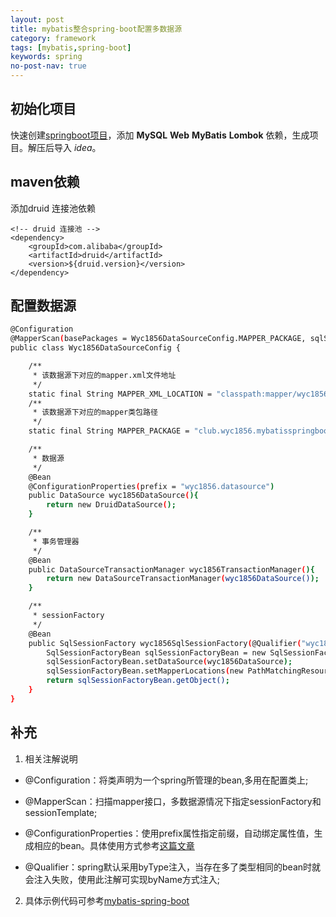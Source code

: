 ```yaml
---
layout: post
title: mybatis整合spring-boot配置多数据源
category: framework
tags: [mybatis,spring-boot]
keywords: spring
no-post-nav: true
---
```


## 初始化项目

快速创建[springboot项目](https://start.spring.io/)，添加 __MySQL__ __Web__ __MyBatis__ __Lombok__ 依赖，生成项目。解压后导入 _idea_。

## maven依赖

添加druid 连接池依赖

	<!-- druid 连接池 -->
	<dependency>
		<groupId>com.alibaba</groupId>
		<artifactId>druid</artifactId>
		<version>${druid.version}</version>
	</dependency>

## 配置数据源

```sh
@Configuration
@MapperScan(basePackages = Wyc1856DataSourceConfig.MAPPER_PACKAGE, sqlSessionFactoryRef = "wyc1856SqlSessionFactory")
public class Wyc1856DataSourceConfig {

    /**
     * 该数据源下对应的mapper.xml文件地址
     */
    static final String MAPPER_XML_LOCATION = "classpath:mapper/wyc1856/*.xml";
    /**
     * 该数据源下对应的mapper类包路径
     */
    static final String MAPPER_PACKAGE = "club.wyc1856.mybatisspringboot.mapper.wyc1856";

    /**
     * 数据源
     */
    @Bean
    @ConfigurationProperties(prefix = "wyc1856.datasource")
    public DataSource wyc1856DataSource(){
        return new DruidDataSource();
    }

    /**
     * 事务管理器
     */
    @Bean
    public DataSourceTransactionManager wyc1856TransactionManager(){
        return new DataSourceTransactionManager(wyc1856DataSource());
    }

    /**
     * sessionFactory
     */
    @Bean
    public SqlSessionFactory wyc1856SqlSessionFactory(@Qualifier("wyc1856DataSource") DataSource wyc1856DataSource) throws Exception{
        SqlSessionFactoryBean sqlSessionFactoryBean = new SqlSessionFactoryBean();
        sqlSessionFactoryBean.setDataSource(wyc1856DataSource);
        sqlSessionFactoryBean.setMapperLocations(new PathMatchingResourcePatternResolver().getResources(MAPPER_XML_LOCATION));
        return sqlSessionFactoryBean.getObject();
    }
}
```
## 补充

1. 相关注解说明
    
- @Configuration：将类声明为一个spring所管理的bean,多用在配置类上;

- @MapperScan：扫描mapper接口，多数据源情况下指定sessionFactory和sessionTemplate;

- @ConfigurationProperties：使用prefix属性指定前缀，自动绑定属性值，生成相应的bean。具体使用方式参考[这篇文章](https://www.cnblogs.com/duanxz/p/4520571.html)

- @Qualifier：spring默认采用byType注入，当存在多了类型相同的bean时就会注入失败，使用此注解可实现byName方式注入;

2. 具体示例代码可参考[mybatis-spring-boot](https://github.com/wyc18556/spring-boot-demo/tree/master/mybatis-spring-boot)
    